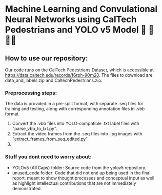 # Machine Learning and Convulational Neural Networks using CalTech Pedestrians and YOLO v5 Model 🚗 🚷🚶‍♀️

## How to use our repository:
Our code runs on the CalTech Pedestrians Dataset, which is accessible at https://data.caltech.edu/records/f6rph-90m20. The files to download are data_and_labels.zip and CaltechPedestrians.zip.

### Preprocessing steps:
The data is provided in a pre-split format, with separate .seq files for training and testing, along with corresponding annotation files in .vbb format.
1. Convert the .vbb files into YOLO-compatible .txt label files with "parse_vbb_to_txt.py".
2. Extract the video frames from the .seq files into .jpg images with "extract_frames_from_seq_edited.py".
3. 

### Stuff you dont need to worry about:
- YOLOv5 (All Caps) folder: Source code from the yolov5 repository. 
- unused_code folder: Code that did not end up being used in the final report, meant to show thought processes and conceptual input as well as highlight intellectual contributions that are not immediately demonstrated. 


